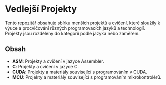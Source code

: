 # Vedlejší Projekty

Tento repozitář obsahuje sbírku menších projektů a cvičení, které sloužily k výuce a procvičování různých programovacích jazyků a technologií. Projekty jsou rozděleny do kategorií podle jazyka nebo zaměření.

## Obsah

*   **ASM**: Projekty a cvičení v jazyce Assembler.
*   **C**: Projekty a cvičení v jazyce C.
*   **CUDA**: Projekty a materiály související s programováním v CUDA.
*   **MCU**: Projekty a materiály související s programováním mikrokontrolérů.
